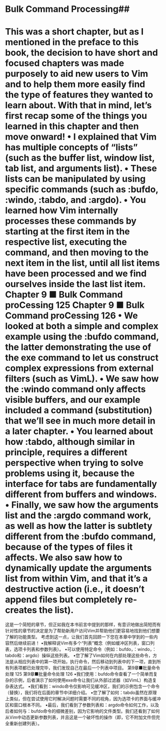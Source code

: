 Bulk Command Processing##
=========================
This was a short chapter, but as I mentioned in the preface to this book, the decision to have short and focused chapters was made purposely to aid new users to Vim and to help them more easily find the type of features they wanted to learn about.
With that in mind, let’s first recap some of the things you learned in this chapter and then move onward!
• I explained that Vim has multiple concepts of “lists” (such as the buffer list, window list, tab list, and arguments list).
• These lists can be manipulated by using specific commands (such as :bufdo, :windo, :tabdo, and :argdo).
• You learned how Vim internally processes these commands by starting at the first item in the respective list, executing the command, and then moving to the next item in the list, until all list items have been processed and we find ourselves inside the last list item.
Chapter 9 ■ Bulk Command proCessing
125
Chapter 9 ■ Bulk Command proCessing
126
• We looked at both a simple and complex example using the :bufdo command, the latter demonstrating the use of the exe command to let us construct complex expressions from external filters (such as VimL).
• We saw how the :windo command only affects visible buffers, and our example included a command (substitution) that we’ll see in much more detail in a later chapter.
• You learned about how :tabdo, although similar in principle, requires a different perspective when trying to solve problems using it, because the interface for tabs are fundamentally different from buffers and windows.
• Finally, we saw how the arguments list and the :argdo command work, as well as how the latter is subtlety different from the :bufdo command, because of the types of files it affects. We also saw how to dynamically update the arguments list from within Vim, and that it’s a destructive action (i.e., it doesn’t append files but completely re-creates the list).
======================
这是一个简短的章节，但正如我在本书前言中提到的那样，有意识地做出简短而有针对性的章节的决定是为了帮助新用户访问Vim并帮助他们更容易地找到他们想要了解的功能类型。
考虑到这一点，让我们首先回顾一下您在本章中学到的一些内容然后继续前进！
•我解释说Vim有多个“列表”概念（例如缓冲区列表，窗口列表，选项卡列表和参数列表）。
•可以使用特定命令（例如：bufdo，：windo，：tabdo和：argdo）操纵这些列表。
•您了解了Vim如何在内部处理这些命令，方法是从相应列表中的第一项开始，执行命令，然后移动到列表中的下一项，直到所有列表项都已处理完毕，我们发现自己在最后一个列表中项目。
第9章■批量命令处理
125
第9章■批量命令处理
126
•我们使用：bufdo命令查看了一个简单而复杂的示例，后者演示了如何使用exe命令让我们从外部过滤器（如VimL）构造复杂表达式。
•我们看到：windo命令仅影响可见缓冲区，我们的示例包含一个命令（替换），我们将在后面的章节中详细介绍。
•您了解了如何：tabdo虽然在原理上类似，但在尝试使用它时解决问题时需要不同的视角，因为选项卡的界面与缓冲区和窗口根本不同。
•最后，我们看到了参数列表和：argdo命令如何工作，以及后者如何与：bufdo命令的细微差别，因为它影响的文件类型。我们还看到了如何从Vim中动态更新参数列表，并且这是一个破坏性的操作（即，它不附加文件但完全重新创建列表）。
